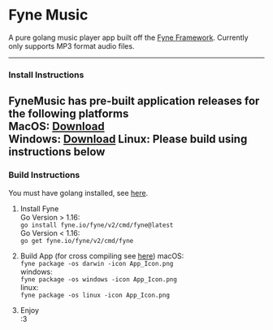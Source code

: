 # Fyne Music

A pure golang music player app built off the [Fyne Framework](https://fyne.io/ "Fyne Framework").
Currently only supports MP3 format audio files.

------------
### Install Instructions

FyneMusic has pre-built application releases for the following platforms    
	MacOS: [Download](https://github.com/RileySun/FyneMusic/releases/download/v1.0/FyneMusic.macOS.dmg)  
	Windows: [Download](https://github.com/RileySun/FyneMusic/releases/download/v1.0/FyneMusic.Windows.zip)
	Linux: Please build using instructions below
------------

### Build Instructions
  
You must have golang installed, see [here](https://go.dev/doc/install).  
  
1. Install Fyne  
Go Version > 1.16:  
`go install fyne.io/fyne/v2/cmd/fyne@latest`  
Go Version < 1.16:  
`go get fyne.io/fyne/v2/cmd/fyne`  


2. Build App (for cross compiling see [here](https://developer.fyne.io/started/cross-compiling))
macOS:   
`fyne package -os darwin -icon App_Icon.png`  
windows:  
`fyne package -os windows -icon App_Icon.png`  
linux:  
`fyne package -os linux -icon App_Icon.png`  
  
3. Enjoy  
:3  
